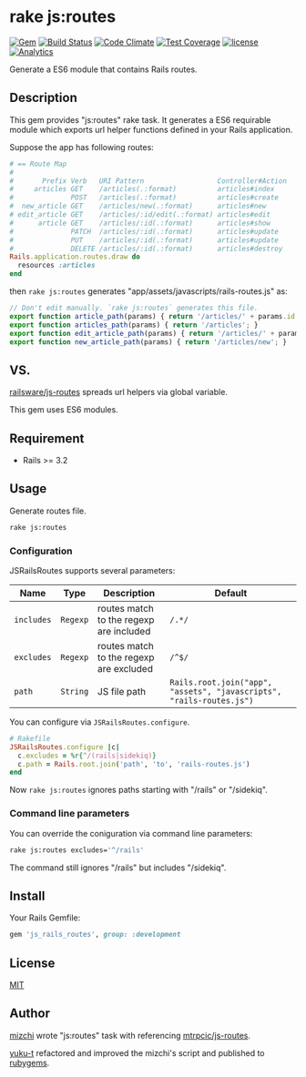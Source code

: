 # rake js:routes

[![Gem](https://img.shields.io/gem/v/js_rails_routes.svg?maxAge=2592000)](https://rubygems.org/gems/js_rails_routes)
[![Build Status](https://travis-ci.org/yuku-t/js_rails_routes.svg?branch=master)](https://travis-ci.org/yuku-t/js_rails_routes)
[![Code Climate](https://codeclimate.com/github/yuku-t/js_rails_routes/badges/gpa.svg)](https://codeclimate.com/github/yuku-t/js_rails_routes)
[![Test Coverage](https://codeclimate.com/github/yuku-t/js_rails_routes/badges/coverage.svg)](https://codeclimate.com/github/yuku-t/js_rails_routes/coverage)
[![license](https://img.shields.io/github/license/yuku-t/js_rails_routes.svg?maxAge=2592000)](https://github.com/yuku-t/js_rails_routes/blob/master/LICENSE)
[![Analytics](https://ga-beacon.appspot.com/UA-4932407-14/js_rails_routes/readme)](https://github.com/igrigorik/ga-beacon)

Generate a ES6 module that contains Rails routes.

## Description

This gem provides "js:routes" rake task.
It generates a ES6 requirable module which exports url helper functions defined in your Rails application.

Suppose the app has following routes:

```rb
# == Route Map
#
#       Prefix Verb   URI Pattern                  Controller#Action
#     articles GET    /articles(.:format)          articles#index
#              POST   /articles(.:format)          articles#create
#  new_article GET    /articles/new(.:format)      articles#new
# edit_article GET    /articles/:id/edit(.:format) articles#edit
#      article GET    /articles/:id(.:format)      articles#show
#              PATCH  /articles/:id(.:format)      articles#update
#              PUT    /articles/:id(.:format)      articles#update
#              DELETE /articles/:id(.:format)      articles#destroy
Rails.application.routes.draw do
  resources :articles
end
```

then `rake js:routes` generates "app/assets/javascripts/rails-routes.js" as:

```js
// Don't edit manually. `rake js:routes` generates this file.
export function article_path(params) { return '/articles/' + params.id + ''; }
export function articles_path(params) { return '/articles'; }
export function edit_article_path(params) { return '/articles/' + params.id + '/edit'; }
export function new_article_path(params) { return '/articles/new'; }
```

## VS.

[railsware/js-routes](https://github.com/railsware/js-routes) spreads url helpers via global variable.

This gem uses ES6 modules.

## Requirement

- Rails >= 3.2

## Usage

Generate routes file.

```bash
rake js:routes
```

### Configuration

JSRailsRoutes supports several parameters:

Name       | Type     | Description                             | Default
-----------|----------|-----------------------------------------|----------------------------------------
`includes` | `Regexp` | routes match to the regexp are included | `/.*/`
`excludes` | `Regexp` | routes match to the regexp are excluded | `/^$/`
`path`     | `String` | JS file path                            | `Rails.root.join("app", "assets", "javascripts", "rails-routes.js")`

You can configure via `JSRailsRoutes.configure`.

```rb
# Rakefile
JSRailsRoutes.configure |c|
  c.excludes = %r{^/(rails|sidekiq)}
  c.path = Rails.root.join('path', 'to', 'rails-routes.js')
end
```

Now `rake js:routes` ignores paths starting with "/rails" or "/sidekiq".

### Command line parameters

You can override the coniguration via command line parameters:

```bash
rake js:routes excludes='^/rails'
```

The command still ignores "/rails" but includes "/sidekiq".

## Install

Your Rails Gemfile:

```rb
gem 'js_rails_routes', group: :development
```

## License

[MIT](https://github.com/yuku-t/js_rails_routes/blob/master/LICENSE)

## Author

[mizchi](https://github.com/mizchi) wrote "js:routes" task with referencing [mtrpcic/js-routes](https://github.com/mtrpcic/js-routes).

[yuku-t](https://yuku-t.com) refactored and improved the mizchi's script and published to [rubygems](https://rubygems.org/gems/js_rails_routes).
